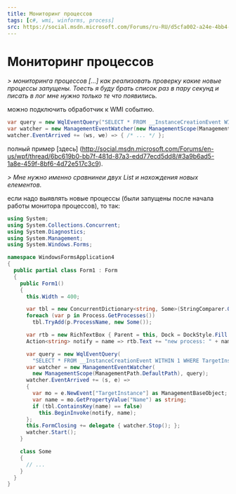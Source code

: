 ```yaml
---
title: Мониторинг процессов
tags: [c#, wmi, winforms, process]
src: https://social.msdn.microsoft.com/Forums/ru-RU/d5cfa002-a24e-4bb4-acbe-19c05f3b1b71/-?forum=fordesktopru 
---
```

# Мониторинг процессов
*> мониторинга процессов [...] как реализовать проверку какие новые процессы запущены. Тоесть я буду брать список раз в пару секунд и писать в лог мне нужно только те что появились.*

можно подключить обработчик к WMI событию.
```c#
var query = new WqlEventQuery("SELECT * FROM __InstanceCreationEvent WITHIN 1 WHERE TargetInstance ISA 'Win32_Process'");
var watcher = new ManagementEventWatcher(new ManagementScope(ManagementPath.DefaultPath), query);
watcher.EventArrived += (ws, we) => { /* ... */ };
```
полный пример [здесь] (http://social.msdn.microsoft.com/Forums/en-us/wpf/thread/6bc619b0-bb7f-481d-87a3-edd77ecd5dd8/#3a9b6ad5-1a8e-459f-8bf6-4d72e517c3c9).

*> Мне нужно именно сравнинеи двух List<String> и нахождения новых елементов.*

если надо выявлять новые процессы (были запущены после начала работы монитора процессов), то так:
```c#
using System;
using System.Collections.Concurrent;
using System.Diagnostics;
using System.Management;
using System.Windows.Forms;

namespace WindowsFormsApplication4
{
  public partial class Form1 : Form
  {
    public Form1()
    {
      this.Width = 400;

      var tbl = new ConcurrentDictionary<string, Some>(StringComparer.OrdinalIgnoreCase);
      foreach (var p in Process.GetProcesses())
        tbl.TryAdd(p.ProcessName, new Some());

      var rtb = new RichTextBox { Parent = this, Dock = DockStyle.Fill };
      Action<string> notify = name => rtb.Text += "new process: " + name + "\n";

      var query = new WqlEventQuery(
        "SELECT * FROM __InstanceCreationEvent WITHIN 1 WHERE TargetInstance ISA 'Win32_Process'");
      var watcher = new ManagementEventWatcher(
        new ManagementScope(ManagementPath.DefaultPath), query);
      watcher.EventArrived += (s, e) =>
      {
        var mo = e.NewEvent["TargetInstance"] as ManagementBaseObject;
        var name = mo.GetPropertyValue("Name") as string;
        if (tbl.ContainsKey(name) == false)
          this.BeginInvoke(notify, name);
      };
      this.FormClosing += delegate { watcher.Stop(); };
      watcher.Start();
    }

    class Some
    {
      // ...
    }
  }
}
```
